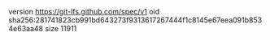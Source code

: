 version https://git-lfs.github.com/spec/v1
oid sha256:281741823cb991bd643273f9313617267444f1c8145e67eea091b8534e63aa48
size 11911
